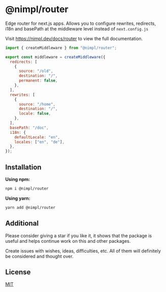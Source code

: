 # @nimpl/router

Edge router for next.js apps. Allows you to configure rewrites, redirects, i18n and basePath at the middleware level instead of `next.config.js`

Visit https://nimpl.dev/docs/router to view the full documentation.

```js
import { createMiddleware } from "@nimpl/router";

export const middleware = createMiddleware({
  redirects: [
    {
      source: "/old",
      destination: "/",
      permanent: false,
    },
  ],
  rewrites: [
    {
      source: "/home",
      destination: "/",
      locale: false,
    },
  ],
  basePath: "/doc",
  i18n: {
    defaultLocale: "en",
    locales: ["en", "de"],
  },
});
```

## Installation

**Using npm:**

```bash
npm i @nimpl/router
```

**Using yarn:**

```bash
yarn add @nimpl/router
```

## Additional

Please consider giving a star if you like it, it shows that the package is useful and helps continue work on this and other packages.

Create issues with wishes, ideas, difficulties, etc. All of them will definitely be considered and thought over.

## License

[MIT](https://github.com/vordgi/nimpl-router/blob/main/LICENSE)
